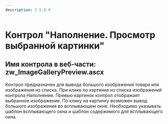 ```yaml
---
description: 2.5.0.0
---
```


# Контрол "Наполнение. Просмотр выбранной картинки"

## Имя контрола в веб-части: zw\_ImageGalleryPreview.ascx

Контрол предназначен для вывода большого изображения товара или изображения из списка. При клике по картинке из списка изображений контрола Наполнение. Превью картинок контрол отображает выбранное изображение. По клику на картинку возможен вывод большого изображения во всплывающем окне. Необходимо указывать шаблон всплывающего окна и шаблон содержимого для всплывающего окна.

